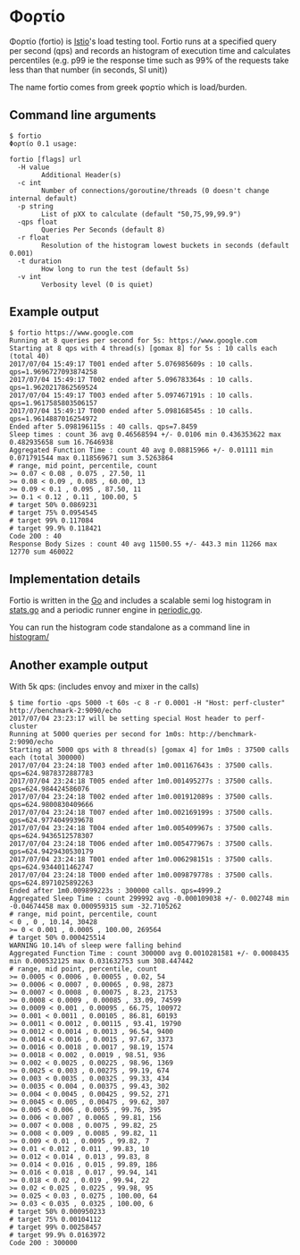 # Φορτίο

Φορτίο (fortio) is [Istio](https://istio.io/)'s load testing tool. Fortio runs at a specified query per second (qps) and records an histogram of execution time and calculates percentiles (e.g. p99 ie the response time such as 99% of the requests take less than that number (in seconds, SI unit))

The name fortio comes from greek φορτίο which is load/burden.

## Command line arguments

```
$ fortio
Φορτίο 0.1 usage:

fortio [flags] url
  -H value
    	Additional Header(s)
  -c int
    	Number of connections/goroutine/threads (0 doesn't change internal default)
  -p string
    	List of pXX to calculate (default "50,75,99,99.9")
  -qps float
    	Queries Per Seconds (default 8)
  -r float
    	Resolution of the histogram lowest buckets in seconds (default 0.001)
  -t duration
    	How long to run the test (default 5s)
  -v int
    	Verbosity level (0 is quiet)
```

## Example output

```
$ fortio https://www.google.com
Running at 8 queries per second for 5s: https://www.google.com
Starting at 8 qps with 4 thread(s) [gomax 8] for 5s : 10 calls each (total 40)
2017/07/04 15:49:17 T001 ended after 5.076985609s : 10 calls. qps=1.9696727093874258
2017/07/04 15:49:17 T002 ended after 5.096783364s : 10 calls. qps=1.9620217862569524
2017/07/04 15:49:17 T003 ended after 5.097467191s : 10 calls. qps=1.9617585803506157
2017/07/04 15:49:17 T000 ended after 5.098168545s : 10 calls. qps=1.9614887016254972
Ended after 5.098196115s : 40 calls. qps=7.8459
Sleep times : count 36 avg 0.46568594 +/- 0.0106 min 0.436353622 max 0.482935658 sum 16.7646938
Aggregated Function Time : count 40 avg 0.08815966 +/- 0.01111 min 0.071791544 max 0.118569671 sum 3.5263864
# range, mid point, percentile, count
>= 0.07 < 0.08 , 0.075 , 27.50, 11
>= 0.08 < 0.09 , 0.085 , 60.00, 13
>= 0.09 < 0.1 , 0.095 , 87.50, 11
>= 0.1 < 0.12 , 0.11 , 100.00, 5
# target 50% 0.0869231
# target 75% 0.0954545
# target 99% 0.117084
# target 99.9% 0.118421
Code 200 : 40
Response Body Sizes : count 40 avg 11500.55 +/- 443.3 min 11266 max 12770 sum 460022
```


## Implementation details

Fortio is written in the [Go](https://golang.org) and includes a scalable semi log histogram in [stats.go](fortioLib/stats.go) and a periodic runner engine in [periodic.go](fortioLib/periodic.go).

You can run the histogram code standalone as a command line in [histogram/](histogram/)

## Another example output

With 5k qps: (includes envoy and mixer in the calls)
```
$ time fortio -qps 5000 -t 60s -c 8 -r 0.0001 -H "Host: perf-cluster" http://benchmark-2:9090/echo
2017/07/04 23:23:17 will be setting special Host header to perf-cluster
Running at 5000 queries per second for 1m0s: http://benchmark-2:9090/echo
Starting at 5000 qps with 8 thread(s) [gomax 4] for 1m0s : 37500 calls each (total 300000)
2017/07/04 23:24:18 T003 ended after 1m0.001167643s : 37500 calls. qps=624.9878372887783
2017/07/04 23:24:18 T005 ended after 1m0.001495277s : 37500 calls. qps=624.984424586076
2017/07/04 23:24:18 T002 ended after 1m0.001912089s : 37500 calls. qps=624.9800830409666
2017/07/04 23:24:18 T007 ended after 1m0.002169199s : 37500 calls. qps=624.9774049939678
2017/07/04 23:24:18 T004 ended after 1m0.005409967s : 37500 calls. qps=624.9436512578307
2017/07/04 23:24:18 T006 ended after 1m0.005477967s : 37500 calls. qps=624.9429430530179
2017/07/04 23:24:18 T001 ended after 1m0.006298151s : 37500 calls. qps=624.9344011462747
2017/07/04 23:24:18 T000 ended after 1m0.009879778s : 37500 calls. qps=624.8971025892263
Ended after 1m0.009899223s : 300000 calls. qps=4999.2
Aggregated Sleep Time : count 299992 avg -0.000109038 +/- 0.002748 min -0.04674458 max 0.000959315 sum -32.7105262
# range, mid point, percentile, count
< 0 , 0 , 10.14, 30428
>= 0 < 0.001 , 0.0005 , 100.00, 269564
# target 50% 0.000425514
WARNING 10.14% of sleep were falling behind
Aggregated Function Time : count 300000 avg 0.0010281581 +/- 0.0008435 min 0.000532125 max 0.031632753 sum 308.447442
# range, mid point, percentile, count
>= 0.0005 < 0.0006 , 0.00055 , 0.02, 54
>= 0.0006 < 0.0007 , 0.00065 , 0.98, 2873
>= 0.0007 < 0.0008 , 0.00075 , 8.23, 21753
>= 0.0008 < 0.0009 , 0.00085 , 33.09, 74599
>= 0.0009 < 0.001 , 0.00095 , 66.75, 100972
>= 0.001 < 0.0011 , 0.00105 , 86.81, 60193
>= 0.0011 < 0.0012 , 0.00115 , 93.41, 19790
>= 0.0012 < 0.0014 , 0.0013 , 96.54, 9400
>= 0.0014 < 0.0016 , 0.0015 , 97.67, 3373
>= 0.0016 < 0.0018 , 0.0017 , 98.19, 1574
>= 0.0018 < 0.002 , 0.0019 , 98.51, 936
>= 0.002 < 0.0025 , 0.00225 , 98.96, 1369
>= 0.0025 < 0.003 , 0.00275 , 99.19, 674
>= 0.003 < 0.0035 , 0.00325 , 99.33, 434
>= 0.0035 < 0.004 , 0.00375 , 99.43, 302
>= 0.004 < 0.0045 , 0.00425 , 99.52, 271
>= 0.0045 < 0.005 , 0.00475 , 99.62, 307
>= 0.005 < 0.006 , 0.0055 , 99.76, 395
>= 0.006 < 0.007 , 0.0065 , 99.81, 156
>= 0.007 < 0.008 , 0.0075 , 99.82, 25
>= 0.008 < 0.009 , 0.0085 , 99.82, 11
>= 0.009 < 0.01 , 0.0095 , 99.82, 7
>= 0.01 < 0.012 , 0.011 , 99.83, 10
>= 0.012 < 0.014 , 0.013 , 99.83, 8
>= 0.014 < 0.016 , 0.015 , 99.89, 186
>= 0.016 < 0.018 , 0.017 , 99.94, 141
>= 0.018 < 0.02 , 0.019 , 99.94, 22
>= 0.02 < 0.025 , 0.0225 , 99.98, 95
>= 0.025 < 0.03 , 0.0275 , 100.00, 64
>= 0.03 < 0.035 , 0.0325 , 100.00, 6
# target 50% 0.000950233
# target 75% 0.00104112
# target 99% 0.00258457
# target 99.9% 0.0163972
Code 200 : 300000
```
